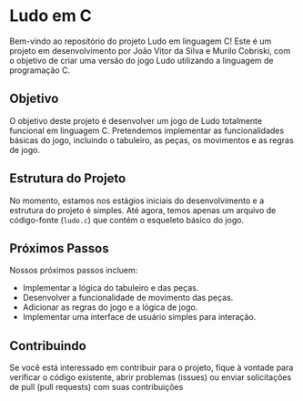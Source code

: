 # Ludo em C

Bem-vindo ao repositório do projeto Ludo em linguagem C! Este é um projeto em desenvolvimento por João Vitor da Silva e Murilo Cobriski, com o objetivo de criar uma versão do jogo Ludo utilizando a linguagem de programação C.

## Objetivo

O objetivo deste projeto é desenvolver um jogo de Ludo totalmente funcional em linguagem C. Pretendemos implementar as funcionalidades básicas do jogo, incluindo o tabuleiro, as peças, os movimentos e as regras de jogo.

## Estrutura do Projeto

No momento, estamos nos estágios iniciais do desenvolvimento e a estrutura do projeto é simples. Até agora, temos apenas um arquivo de código-fonte (`ludo.c`) que contém o esqueleto básico do jogo.

## Próximos Passos

Nossos próximos passos incluem:

- Implementar a lógica do tabuleiro e das peças.
- Desenvolver a funcionalidade de movimento das peças.
- Adicionar as regras do jogo e a lógica de jogo.
- Implementar uma interface de usuário simples para interação.

## Contribuindo

Se você está interessado em contribuir para o projeto, fique à vontade para verificar o código existente, abrir problemas (issues) ou enviar solicitações de pull (pull requests) com suas contribuições
